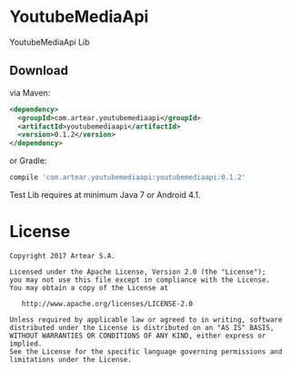 # YoutubeMediaApi
YoutubeMediaApi Lib


Download
--------

via Maven:
```xml
<dependency>
  <groupId>com.artear.youtubemediaapi</groupId>
  <artifactId>youtubemediaapi</artifactId>
  <version>0.1.2</version>
</dependency>
```
or Gradle:
```groovy
compile 'com.artear.youtubemediaapi:youtubemediaapi:0.1.2'
```
Test Lib requires at minimum Java 7 or Android 4.1.

License
=======

    Copyright 2017 Artear S.A.

    Licensed under the Apache License, Version 2.0 (the "License");
    you may not use this file except in compliance with the License.
    You may obtain a copy of the License at

       http://www.apache.org/licenses/LICENSE-2.0

    Unless required by applicable law or agreed to in writing, software
    distributed under the License is distributed on an "AS IS" BASIS,
    WITHOUT WARRANTIES OR CONDITIONS OF ANY KIND, either express or implied.
    See the License for the specific language governing permissions and
    limitations under the License.
